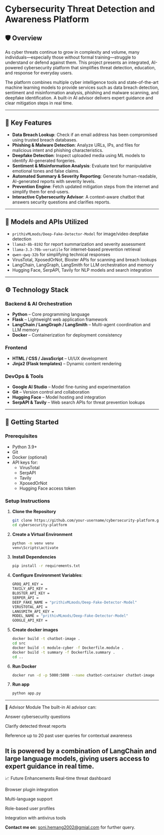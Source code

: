 # Cybersecurity Threat Detection and Awareness Platform

## 🛡️ Overview

As cyber threats continue to grow in complexity and volume, many individuals—especially those without formal training—struggle to understand or defend against them. This project presents an integrated, AI-powered cybersecurity platform that simplifies threat detection, education, and response for everyday users.

The platform combines multiple cyber intelligence tools and state-of-the-art machine learning models to provide services such as data breach detection, sentiment and misinformation analysis, phishing and malware scanning, and deepfake identification. A built-in AI advisor delivers expert guidance and clear mitigation steps in real time.

---

## 🎯 Key Features

- **Data Breach Lookup**: Check if an email address has been compromised using trusted breach databases.
- **Phishing & Malware Detection**: Analyze URLs, IPs, and files for malicious intent and phishing characteristics.
- **Deepfake Detection**: Inspect uploaded media using ML models to identify AI-generated forgeries.
- **Sentiment & Misinformation Analysis**: Evaluate text for manipulative emotional tones and false claims.
- **Automated Summary & Severity Reporting**: Generate human-readable, AI-generated reports with severity levels.
- **Prevention Engine**: Fetch updated mitigation steps from the internet and simplify them for end-users.
- **Interactive Cybersecurity Advisor**: A context-aware chatbot that answers security questions and clarifies reports.

---

## 🧠 Models and APIs Utilized

- `prithivMLmods/Deep-Fake-Detector-Model` for image/video deepfake detection
- `llama3-8b-8192` for report summarization and severity assessment
- `llama-3.3-70b-versatile` for internet-based prevention retrieval
- `qwen-qwq-32b` for simplifying technical responses
- VirusTotal, XposedOrNot, Bloster APIs for scanning and breach lookups
- LangChain, LangGraph, LangSmith for LLM orchestration and memory
- Hugging Face, SerpAPI, Tavily for NLP models and search integration

---

## ⚙️ Technology Stack

### **Backend & AI Orchestration**
- **Python** – Core programming language
- **Flask** – Lightweight web application framework
- **LangChain / LangGraph / LangSmith** – Multi-agent coordination and LLM memory
- **Docker** – Containerization for deployment consistency

### **Frontend**
- **HTML / CSS / JavaScript** – UI/UX development
- **Jinja2 (Flask templates)** – Dynamic content rendering

### **DevOps & Tools**
- **Google AI Studio** – Model fine-tuning and experimentation
- **Git** – Version control and collaboration
- **Hugging Face** – Model hosting and integration
- **SerpAPI & Tavily** – Web search APIs for threat prevention lookups


---

## 🚀 Getting Started

### Prerequisites

- Python 3.9+
- Git
- Docker (optional)
- API keys for:
  - VirusTotal
  - SerpAPI
  - Tavily
  - XposedOrNot
  - Hugging Face access token

### Setup Instructions

1. **Clone the Repository**
   ```bash
   git clone https://github.com/your-username/cybersecurity-platform.git
   cd cybersecurity-platform

2. **Create a Virtual Environment**
   ```bash
   python -m venv venv
   venv\Scripts\activate

3. **Install Dependencies**
    ```bash
    pip install -r requirements.txt

4. **Configure Environment Variables**:
     ```bash
    GROQ_API_KEY =
    TAVILY_API_KEY = 
    BLOSTER_API_KEY = 
    SERPER_API = 
    DEEP_FAKE_NAME = "prithivMLmods/Deep-Fake-Detector-Model"
    VIRUSTOTAL_API = 
    LANGSMITH_API_KEY = 
    MODEL_NAME = "prithivMLmods/Deep-Fake-Detector-Model"
    GOOGLE_API_KEY =

5. **Create docker images**     
     ```bash
     docker build -t chatbot-image .
     cd src
     docker build -t module-cyber -f Dockerfile.module .
     docker build -t summary -f Dockerfile.summary .
     cd ..

6. **Run Docker**
     ```bash
     docker run -d -p 5000:5000 --name chatbot-container chatbot-image

7. **Run app**
     ```bash
     python app.py

---
🧠 Advisor Module
The built-in AI advisor can:

Answer cybersecurity questions

Clarify detected threat reports

Reference up to 20 past user queries for contextual awareness

It is powered by a combination of LangChain and large language models, giving users access to expert guidance in real time.
---

📈 Future Enhancements
Real-time threat dashboard

Browser plugin integration

Multi-language support

Role-based user profiles

Integration with antivirus tools

**Contact me on**: soni.hemang2002@gmial.com for further query.
